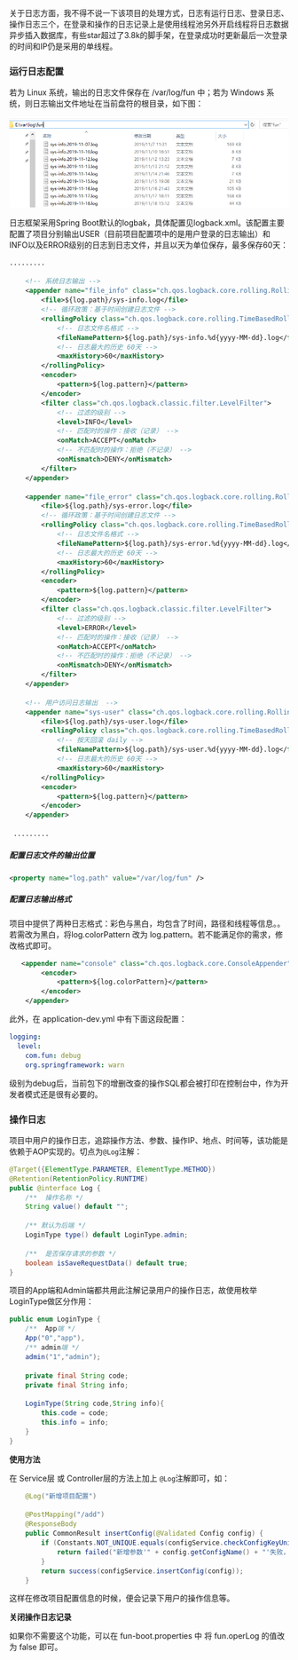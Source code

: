 关于日志方面，我不得不说一下该项目的处理方式，日志有运行日志、登录日志、操作日志三个，在登录和操作的日志记录上是使用线程池另外开启线程将日志数据异步插入数据库，有些star超过了3.8k的脚手架，在登录成功时更新最后一次登录的时间和IP仍是采用的单线程。

### 运行日志配置

若为 Linux 系统，输出的日志文件保存在 /var/log/fun 中；若为 Windows 系统，则日志输出文件地址在当前盘符的根目录，如下图：

![logPath](../assets/logPath.png)

日志框架采用Spring Boot默认的logbak，具体配置见logback.xml。该配置主要配置了项目分别输出USER（目前项目配置项中的是用户登录的日志输出）和INFO以及ERROR级别的日志到日志文件，并且以天为单位保存，最多保存60天：

```xml
.........

    <!-- 系统日志输出 -->
    <appender name="file_info" class="ch.qos.logback.core.rolling.RollingFileAppender">
        <file>${log.path}/sys-info.log</file>
        <!-- 循环政策：基于时间创建日志文件 -->
        <rollingPolicy class="ch.qos.logback.core.rolling.TimeBasedRollingPolicy">
            <!-- 日志文件名格式 -->
            <fileNamePattern>${log.path}/sys-info.%d{yyyy-MM-dd}.log</fileNamePattern>
            <!-- 日志最大的历史 60天 -->
            <maxHistory>60</maxHistory>
        </rollingPolicy>
        <encoder>
            <pattern>${log.pattern}</pattern>
        </encoder>
        <filter class="ch.qos.logback.classic.filter.LevelFilter">
            <!-- 过滤的级别 -->
            <level>INFO</level>
            <!-- 匹配时的操作：接收（记录） -->
            <onMatch>ACCEPT</onMatch>
            <!-- 不匹配时的操作：拒绝（不记录） -->
            <onMismatch>DENY</onMismatch>
        </filter>
    </appender>

    <appender name="file_error" class="ch.qos.logback.core.rolling.RollingFileAppender">
        <file>${log.path}/sys-error.log</file>
        <!-- 循环政策：基于时间创建日志文件 -->
        <rollingPolicy class="ch.qos.logback.core.rolling.TimeBasedRollingPolicy">
            <!-- 日志文件名格式 -->
            <fileNamePattern>${log.path}/sys-error.%d{yyyy-MM-dd}.log</fileNamePattern>
            <!-- 日志最大的历史 60天 -->
            <maxHistory>60</maxHistory>
        </rollingPolicy>
        <encoder>
            <pattern>${log.pattern}</pattern>
        </encoder>
        <filter class="ch.qos.logback.classic.filter.LevelFilter">
            <!-- 过滤的级别 -->
            <level>ERROR</level>
            <!-- 匹配时的操作：接收（记录） -->
            <onMatch>ACCEPT</onMatch>
            <!-- 不匹配时的操作：拒绝（不记录） -->
            <onMismatch>DENY</onMismatch>
        </filter>
    </appender>

    <!-- 用户访问日志输出  -->
    <appender name="sys-user" class="ch.qos.logback.core.rolling.RollingFileAppender">
        <file>${log.path}/sys-user.log</file>
        <rollingPolicy class="ch.qos.logback.core.rolling.TimeBasedRollingPolicy">
            <!-- 按天回滚 daily -->
            <fileNamePattern>${log.path}/sys-user.%d{yyyy-MM-dd}.log</fileNamePattern>
            <!-- 日志最大的历史 60天 -->
            <maxHistory>60</maxHistory>
        </rollingPolicy>
        <encoder>
            <pattern>${log.pattern}</pattern>
        </encoder>
    </appender>

 .........
```

##### 配置日志文件的输出位置

```xml
<property name="log.path" value="/var/log/fun" />
```

##### 配置日志输出格式

项目中提供了两种日志格式：彩色与黑白，均包含了时间，路径和线程等信息。。若需改为黑白，将log.colorPattern 改为 log.pattern。若不能满足你的需求，修改格式即可。

```xml
   <appender name="console" class="ch.qos.logback.core.ConsoleAppender">
        <encoder>
            <pattern>${log.colorPattern}</pattern>
        </encoder>
    </appender>
```

此外，在 application-dev.yml 中有下面这段配置：

```yaml
logging:
  level:
    com.fun: debug
    org.springframework: warn
```

级别为debug后，当前包下的增删改查的操作SQL都会被打印在控制台中，作为开发者模式还是很有必要的。

### 操作日志

项目中用户的操作日志，追踪操作方法、参数、操作IP、地点、时间等，该功能是依赖于AOP实现的。切点为`@Log`注解：

```java
@Target({ElementType.PARAMETER, ElementType.METHOD})
@Retention(RetentionPolicy.RUNTIME)
public @interface Log {
    /**  操作名称 */
    String value() default "";

    /** 默认为后端 */
    LoginType type() default LoginType.admin;

    /**  是否保存请求的参数 */
    boolean isSaveRequestData() default true;
}
```

项目的App端和Admin端都共用此注解记录用户的操作日志，故使用枚举LoginType做区分作用：

```java
public enum LoginType {
    /**  App端 */
    App("0","app"),
    /** admin端 */
    admin("1","admin");

    private final String code;
    private final String info;

    LoginType(String code,String info){
        this.code = code;
        this.info = info;
    }
}
```

**使用方法**

在 Service层 或 Controller层的方法上加上 `@Log`注解即可，如：

```java
    @Log("新增项目配置")

    @PostMapping("/add")
    @ResponseBody
    public CommonResult insertConfig(@Validated Config config) {
        if (Constants.NOT_UNIQUE.equals(configService.checkConfigKeyUnique(config))) {
            return failed("新增参数'" + config.getConfigName() + "'失败，参数键名已存在");
        }
        return success(configService.insertConfig(config));
    }
```

这样在修改项目配置信息的时候，便会记录下用户的操作信息等。



**关闭操作日志记录**

如果你不需要这个功能，可以在 fun-boot.properties 中 将 fun.operLog 的值改为 false 即可。


